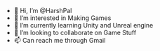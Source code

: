 - 👋 Hi, I’m @HarshPal
- 👀 I’m interested in Making Games
- 🌱 I’m currently learning Unity and Unreal engine
- 💞️ I’m looking to collaborate on Game Stuff
- 📫 Can reach me through Gmail

<!---
MemesrHeaven/MemesrHeaven is a ✨ special ✨ repository because its `README.md` (this file) appears on your GitHub profile.
You can click the Preview link to take a look at your changes.
--->
